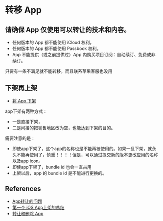 # 转移 App

## 请确保 App 仅使用可以转让的技术和内容。

* 任何版本的 App 都不能使用 iCloud 权利。
* 任何版本的 App 都不能使用 Passbook 权利。
* App 不能提供（或之前提供过）App 内购买项目订阅：自动续订、免费或非续订。

只要有一条不满足就不能转移，而且联系苹果客服也没用

## 下架再上架

* [将 App 下架](https://developer.apple.com/library/content/documentation/LanguagesUtilities/Conceptual/iTunesConnect_Guide_zh_CN/Chapters/ChangingAppStatus.html#//apple_ref/doc/uid/TP40016325-CH30-SW17)

app下架有两种方式：

* 一是直接下架，
* 二是间接的把销售地区改为空，也能达到下架的目的。

需要注意的是：

* 即使app下架了，这个app的名称也是不能再被使用的。如果一旦下架，就永久不能再使用了，慎重！！！！但是，可以通过提交新的版本更改应用的名称以及app icon。
* 即使app下架了，bundle id 也会一直占用
* 上架以后，app 的 bundle id 是不能进行更换的。

## References

* [App转让的问题](jingsan0801.farbox.com/post/swift/appzhuan-rang-de-wen-ti)
* [第一个 iOS App上架的总结](http://jingsan0801.farbox.com/post/mac/di-ge-ios-appshang-jia-de-zong-jie)
* [转让和删除 App](https://developer.apple.com/library/content/documentation/LanguagesUtilities/Conceptual/iTunesConnect_Guide_zh_CN/Chapters/TransferringAndDeletingApps.html#//apple_ref/doc/uid/TP40011225-CH31-SW9)
